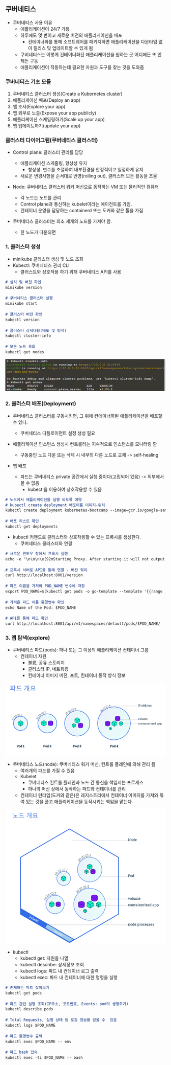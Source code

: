 ## 쿠버네티스
- 쿠버네티스 사용 이유
    - 애플리케이션이 24/7 가용
    - 하루에도 몇 번이고 새로운 버전의 애플리케이션을 배포
      - 컨테이너화를 통해 소프트웨어를 패키지하면 애플리케이션을 다운타임 없이 릴리스 및 업데이트할 수 있게 됨
    - 쿠버네티스는 이렇게 컨테이너화된 애플리케이션을 원하는 곳 어디에든 또 언제든 구동
    - 애플리케이션이 작동하는데 필요한 자원과 도구를 찾는 것을 도와줌
    
### 쿠버네티스 기초 모듈
1. 쿠버네티스 클러스터 생성(Create a Kubernetes cluster)
2. 애플리케이션 배포(Deploy an app)
3. 앱 조사(Explore your app)
4. 앱 외부로 노출(Expose your app publicly)
5. 애플리케이션 스케일링하기(Scale up your app)
6. 앱 업데이트하기(update your app)

### 클러스터 다이어그램(쿠버네티스 클러스터)
- Control plane: 클러스터 관리를 담당
    - 애플리케이션 스케줄링, 항상성 유지
      - 항상성: 변수를 조절하여 내부환경을 안정적이고 일정하게 유지
    - 새로운 변경사항을 순서대로 반영(rolling out), 클러스터 모든 활동을 조율
    
- Node: 쿠버네티스 클러스터 워커 머신으로 동작하는 VM 또는 물리적인 컴퓨터
    - 각 노드는 노드를 관리
    - Control plane과 통신하는 kubelet이라는 에이전트를 가짐.
    - 컨테이너 운영을 담당하는 containerd 또는 도커와 같은 툴을 가짐
- 쿠버네티스 클러스터는 최소 세개의 노드를 가져야 함.
    - 한 노드가 다운되면 
    
### 1. 클러스터 생성
- minikube 클러스터 생성 및 노드 조회
- Kubectl: 쿠버네티스 관리 CLI
    - 클러스트와 상호작용 하기 위해 쿠버네티스 API를 사용
```markdown
# 설치 및 버전 확인
minikube version 

# 쿠버네티스 클러스터 실행
minikube start

# 클러스터 버전 확인
kubectl version

# 클러스터 상세내용(배포 및 탐색)
kubectl cluster-info

# 모든 노드 조회
kubectl get nodes
```

![resource/cluster_create.png](resource/cluster_create.png)

### 2. 클러스터 배포(Deployment)
- 쿠버네티스 클러스터를 구동시키면, 그 위에 컨테이너화된 애플리케이션을 배포할 수 있다.
    - 쿠버네티스 디플로이먼트 설정 생성 필요
    
- 애플리케이션 인스턴스 생성시 컨트롤러는 지속적으로 인스턴스를 모니터링 함
    - 구동중인 노드 다운 또는 삭제 시 내부의 다른 노드로 교체 -> self-healing

- 앱 배포    
    - 파드는 쿠버네티스 private 공간에서 실행 중이다(고립되어 있음) -> 외부에서 볼 수 없음
        - kubectl을 이용하여 상호작용할 수 있음
```markdown
# 노드에서 애플리케이션을 실행 되도록 예약
# kubectl create deployment 배포이름 이미지-위치
kubectl create deployment kubernetes-bootcamp --image=gcr.io/google-samples/kubernetes-bootcamp:v

# 배포 리스트 확인
kubectl get deployments

```
- kubectl 커맨드로 클러스터와 상호작용할 수 있는 프록시를 생성한다.
    - 쿠버네티스 클러스터와 연결
```markdown
# 새로운 윈도우 창에서 프록시 실행
echo -e "\n\n\n\e[92mStarting Proxy. After starting it will not output a response. e first Terminal Tab\n";

# 프록시 서버로 API를 통해 연결 - 버전 쿼리
curl http://localhost:8001/version

# 파드 이름을 가져와 POD_NAME 변수에 저장
export POD_NAME=$(kubectl get pods -o go-template --template '{{range .items}}{{tadata.name}}{{"\n"}}{{end}}')

# 가져온 파드 이름 환경변수 확인
echo Name of the Pod: $POD_NAME

# API를 통해 파드 확인
curl http://localhost:8001/api/v1/namespaces/default/pods/$POD_NAME/
```

### 3. 앱 탐색(explore)
- 쿠버네티스 파드(pods): 하나 또는 그 이상의 애플리케이션 컨테이너 그룹
    - 컨테이너 자원    
        - 볼륨, 공유 스토리지 
        - 클러스터 IP, 네트워킹
        - 컨테이너 이미지 버전, 포트, 컨테이너 동작 방식 정보
    
![img.png](resource/pod.png)

- 쿠버네티스 노드(node): 쿠버네티스 워커 머신, 컨트롤 플레인에 의해 관리 됨
    - 여러개의 파드를 가질 수 있음
    - Kubelet 
      - 쿠버네티스 컨트롤 플레인과 노드 간 통신을 책임지는 프로세스
      - 하나의 머신 상에서 동작하는 파드와 컨테이너를 관리
    - 컨테이너 런타임(도커와 같은)은 레지스트리에서 컨테이너 이미지를 가져와 묶여 있는 것을 풀고 애플리케이션을 동작시키는 책임을 맡는다.
    
![img.png](resource/node.png)

- kubectl
    - kubectl get: 자원을 나열
    - kubectl describe: 상세정보 조회
    - kubectl logs: 파드 내 컨테이너 로그 출력
    - kubectl exec: 파드 내 컨테이너에 대한 명령을 실행
    
```markdown
# 존재하는 파트 찾아보기
kubectl get pods

# 파드 관련 설명 조회(IP주소, 포트번호, Events: pod의 생명주기)
kubectl describe pods

# Total Requests, 실행 상태 등 로깅 정보를 얻을 수  있음
kubectl logs $POD_NAME

# 파드 환경변수 출력
kubectl exec $POD_NAME -- env

# 파드 bash 접속
kubectl exec -ti $POD_NAME -- bash
```